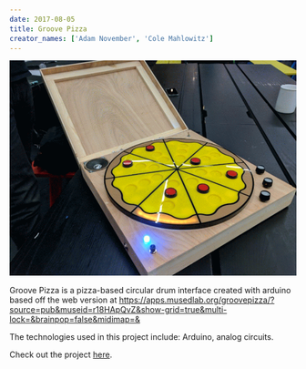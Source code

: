 ```yaml
---
date: 2017-08-05
title: Groove Pizza
creator_names: ['Adam November', 'Cole Mahlowitz']
---
```

![GIF depicting the finalized physical Groove Pizza.](/assets/events/20170805/20170805_groovePizza.gif)

Groove Pizza is a pizza-based circular drum interface created with arduino based off the web version at https://apps.musedlab.org/groovepizza/?source=pub&museid=r18HApQvZ&show-grid=true&multi-lock=&brainpop=false&midimap=&

The technologies used in this project include:
Arduino, analog circuits.

Check out the project [here](https://apps.musedlab.org/groovepizza/?source=pub&museid=r18HApQvZ&show-grid=true&multi-lock=&brainpop=false&midimap=&).
